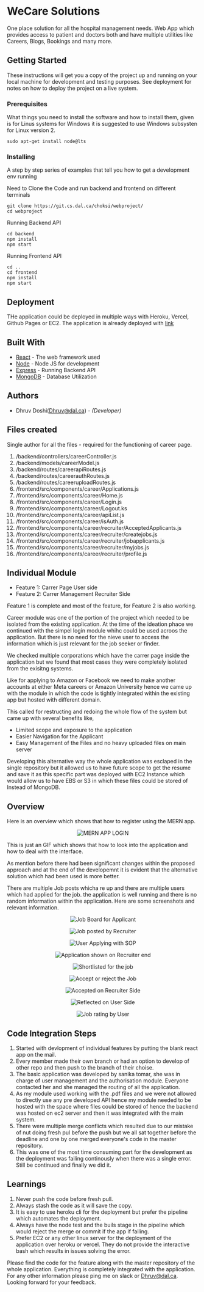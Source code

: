 # WeCare Solutions

One place solution for all the hospital management needs. Web App which provides access to patient and doctors both and have multiple utilities like Careers, Blogs, Bookings and many more.

## Getting Started

These instructions will get you a copy of the project up and running on your local machine for development and testing purposes. See deployment for notes on how to deploy the project on a live system.

### Prerequisites

What things you need to install the software and how to install them, given is for Linus systems for Windows it is suggested to use Windows subsysten for Linux version 2.

```
sudo apt-get install node@lts
```

### Installing

A step by step series of examples that tell you how to get a development env running

Need to Clone the Code and run backend and frontend on different terminals

```
git clone https://git.cs.dal.ca/choksi/webproject/
cd webproject
```

Running Backend API
```
cd backend
npm install 
npm start
```

Running Frontend API
```
cd ..
cd frontend
npm install 
npm start
```


## Deployment

THe application could be deployed in multiple ways with Heroku, Vercel, Github Pages or EC2.
The application is already deployed with <a href="https://csci5709-group9.herokuapp.com/"> link </a>


## Built With

* [React](https://reactjs.org) - The web framework used
* [Node](https://nodejs.org/en/docs/) - Node JS for development
* [Express](https://expressjs.com) - Running Backend API
* [MongoDB](https://www.mongodb.com) - Database Utilization


## Authors

* Dhruv Doshi(Dhruv@dal.ca) - *(Developer)*

## Files created 

Single author for all the files - required for the functioning of career page.

1. /backend/controllers/careerController.js
2. /backend/models/careerModel.js
3. /backend/routes/careerapiRoutes.js
4. /backend/routes/careerauthRoutes.js
5. /backend/routes/careeruploadRoutes.js
6. /frontend/src/components/career/Applications.js
7. /frontend/src/components/career/Home.js
8. /frontend/src/components/career/Login.js
9. /frontend/src/components/career/Logout.ks
10. /frontend/src/components/career/apiList.js
11. /frontend/src/components/career/isAuth.js
12. /frontend/src/components/career/recruiter/AcceptedApplicants.js
13. /frontend/src/components/career/recruiter/createjobs.js
14. /frontend/src/components/career/recruiter/jobapplicants.js
15. /frontend/src/components/career/recruiter/myjobs.js
16. /frontend/src/components/career/recruiter/profile.js


## Individual Module

* Feature 1: Carrer Page User side
* Feature 2: Carrer Management Recruiter Side

Feature 1 is complete and most of the feature, for Feature 2 is also working.

Career module was one of the portion of the project which needed to be isolated from the existing application. At the time of the ideation phace we continued with the simpel login module whihc could be used acroos the application.
But there is no need for the nieve user to access the information which is just relevant for the job seeker or finder.

We checked multiple corporations which have the carrer page inside the application but we found that most cases they were completely isolated from the exisitng systems.

Like for applying to Amazon or Facebook we need to make another accounts at either Meta careers or Amazon University hence we came up with the module in which the code is tightly integrated within the existing app but hosted with different domain.

This called for restructing and redoing the whole flow of the system but came up with several benefits like,
 - Limited scope and exposure to the application
 - Easier Navigation for the Applicant
 - Easy Management of the Files and no heavy uploaded files on main server

Developing this alternative way the whole application was esclaped in the single repository but it allowed us to have future scope to get the resume and save it as this specific part was deployed with EC2 Instance which would allow us to have EBS or S3 in which these files could be stored of Instead of MongoDB.


## Overview

Here is an overview which shows that how to register using the MERN app.
<div align="center">

![MERN APP LOGIN](https://github.com/DhruvDoshi/public-gif/blob/master/Login.gif)

</div>
This is just an GIF which shows that how to look into the application and how to deal with the interface.

As mention before there had been significant changes within the proposed approach and at the end of the developemnt it is evident that the alternative solution which had been used is more better.

There are multiple Job posts whicha re up and there are multiple users which had applied for the job. the application is well running and there is no random information within the application. Here are some screenshots and relevant information.
<div align="center">

![Job Board for Applicant](https://github.com/DhruvDoshi/public-gif/blob/master/Screen%20Shot%202022-03-29%20at%204.34.00%20PM.png)


![Job posted by Recruiter](https://github.com/DhruvDoshi/public-gif/blob/master/Screen%20Shot%202022-03-29%20at%204.35.29%20PM.png)


![User Applying with SOP](https://github.com/DhruvDoshi/public-gif/blob/master/Screen%20Shot%202022-03-29%20at%204.44.05%20PM.png)


![Application shown on Recruiter end](https://github.com/DhruvDoshi/public-gif/blob/master/Screen%20Shot%202022-03-29%20at%204.45.44%20PM.png)


![Shortlisted for the job](https://github.com/DhruvDoshi/public-gif/blob/master/Screen%20Shot%202022-03-29%20at%204.46.18%20PM.png)


![Accept or reject the Job](https://github.com/DhruvDoshi/public-gif/blob/master/Screen%20Shot%202022-03-29%20at%204.46.36%20PM.png)


![Accepted on Recruiter Side](https://github.com/DhruvDoshi/public-gif/blob/master/Screen%20Shot%202022-03-29%20at%204.46.54%20PM.png)


![Reflected on User Side](https://github.com/DhruvDoshi/public-gif/blob/master/Screen%20Shot%202022-03-29%20at%204.47.10%20PM.png)


![Job rating by User](https://github.com/DhruvDoshi/public-gif/blob/master/Screen%20Shot%202022-03-29%20at%204.48.12%20PM.png)

</div>

## Code Integration Steps
1. Started with devlopment of individual features by putting the blank react app on the mail.
2. Every member made their own branch or had an option to develop of other repo and then push to the branch of their choise.
3. The basic application was developed by sanika tomar, she was in charge of user management and the authorisation module. Everyone contacted her and she managed the routing of all the application.
4. As my module used working with the .pdf files and we were not allowed to directly use any pre developed API hence my module needed to be hosted with the space where files could be stored of hence the backend was hosted on ec2 server and then it was integrated with the main system.
5. There were multiple merge conflicts which resulted due to our mistake of nut doing fresh pul before the push but we all sat together before the deadline and one by one merged everyone's code in the master repository.
6. This was one of the most time consuming part for the development as the deployment was failing continously when there was a single error. Still be continued and finally we did it.

## Learnings
1. Never push the code before fresh pull.
2. Always stash the code as it will save the copy.
3. It is easy to use heroku cli for the deployment but prefer the pipeline which automates the deployment.
4. Always have the node test and the buils stage in the pipeline which would reject the merge or commit if the app if failing.
5. Prefer EC2 or any other linux server for the deployment of the application over heroku or vercel. They do not provide the interactive bash which results in issues solving the error.


Please find the code for the feature along with the master repository of the whole application. Everything is completely integrated with the application.
For any other information please ping me on slack or Dhruv@dal.ca. Looking forward for your feedback.
